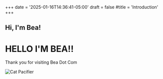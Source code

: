 +++
date = '2025-01-16T14:36:41-05:00'
draft = false
#title = 'Introduction'
+++

## Hi, I'm Bea!

<h1> HELLO I'M BEA!!</h1>


Thank you for visiting Bea Dot Com

![Cat Pacifier](https://media1.tenor.com/m/59UA_u0IglwAAAAd/cat-pacifier.gif)
